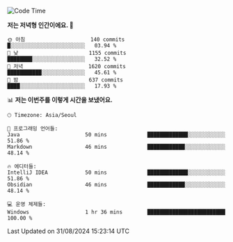   <!--START_SECTION:waka-->
![Code Time](http://img.shields.io/badge/Code%20Time-431%20hrs%2033%20mins-blue)

**저는 저녁형 인간이에요. 🦉** 

```text
🌞 아침                     140 commits         █░░░░░░░░░░░░░░░░░░░░░░░░   03.94 % 
🌆 낮　                     1155 commits        ████████░░░░░░░░░░░░░░░░░   32.52 % 
🌃 저녁                     1620 commits        ███████████░░░░░░░░░░░░░░   45.61 % 
🌙 밤　                     637 commits         ████░░░░░░░░░░░░░░░░░░░░░   17.93 % 
```


📊 **저는 이번주를 이렇게 시간을 보냈어요.** 

```text
🕑︎ Timezone: Asia/Seoul

💬 프로그래밍 언어들: 
Java                     50 mins             █████████████░░░░░░░░░░░░   51.86 % 
Markdown                 46 mins             ████████████░░░░░░░░░░░░░   48.14 % 

🔥 에디터들: 
IntelliJ IDEA            50 mins             █████████████░░░░░░░░░░░░   51.86 % 
Obsidian                 46 mins             ████████████░░░░░░░░░░░░░   48.14 % 

💻 운영 체제들: 
Windows                  1 hr 36 mins        █████████████████████████   100.00 % 
```


 Last Updated on 31/08/2024 15:23:14 UTC
<!--END_SECTION:waka-->
